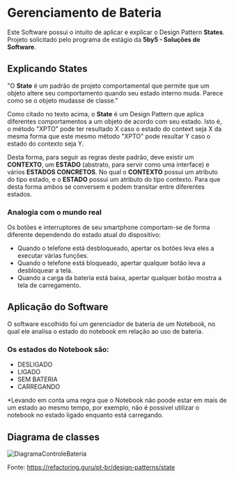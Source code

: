 # Gerenciamento de Bateria 

Este Software possui o intuito de aplicar e explicar o Design Pattern **States**.<br>
Projeto solicitado pelo programa de estágio da **5by5 - Soluções de Software**.

## Explicando States

"O **State** é um padrão de projeto comportamental que permite que um objeto altere seu comportamento quando seu estado interno muda. Parece como se o objeto mudasse de classe." <br>

Como citado no texto acima, o **State** é um Design Pattern que aplica diferentes comportamentos a um objeto de acordo com seu estado. 
Isto é, o método "XPTO" pode ter resultado X caso o estado do context seja X da mesma forma que este mesmo método "XPTO" pode resultar Y caso o estado do contexto seja Y.

Desta forma, para seguir as regras deste padrão, deve existir um **CONTEXTO**, um **ESTADO** (abstrato, para servir como uma interface) e vários **ESTADOS CONCRETOS**. 
No qual o **CONTEXTO** possui um atributo do tipo estado, e o **ESTADO** possui um atributo do tipo contexto. Para que desta forma ambos se conversem e podem transitar entre diferentes estados.

### Analogia com o mundo real
Os botões e interruptores de seu smartphone comportam-se de forma diferente dependendo do estado atual do dispositivo:

- Quando o telefone está desbloqueado, apertar os botões leva eles a executar várias funções.
- Quando o telefone está bloqueado, apertar qualquer botão leva a desbloquear a tela.
- Quando a carga da bateria está baixa, apertar qualquer botão mostra a tela de carregamento.

## Aplicação do Software

O software escolhido foi um gerenciador de bateria de um Notebook, no qual ele analisa o estado do notebook em relação ao uso de bateria.

### Os estados do Notebook são:
- DESLIGADO
- LIGADO
- SEM BATERIA
- CARREGANDO

*Levando em conta uma regra que o Notebook não poode estar em mais de um estado ao mesmo tempo, por exemplo, não é possivel utilizar o notebook no estado ligado enquanto está carregando.

## Diagrama de classes

  ![DiagramaControleBateria](https://github.com/gutsserrano/5by5_GerenciamentoDeBateria/assets/64173743/0ddb88fe-2b06-4986-84c1-b3db68f4b99b)

Fonte: https://refactoring.guru/pt-br/design-patterns/state
